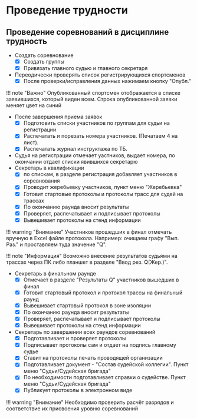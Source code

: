 # Проведение трудности

## Проведение соревнований в дисциплине трудность

* Создать соревнование
    * [x] Создать группы
    * [x] Привязать главного судью и главного секретаря
* Переодически проверять список регистрирующихся спортсменов
    * [x] После проверки/исправления данных нажимаем кнопку "Опубл."

!!! note "Важно"
    Опубликованный спортсмен отображается в списке заявившихся, который виден всем.
    Строка опубликованной заявки меняет цвет на синий

* После завершения приема заявок
    * [x] Подготовить списки участников по группам для судьи на регистрации
    * [x] Распечатать и порезать номера участников. (Печатаем 4 на лист).
    * [x] Распечатать журнал инструктажа по ТБ.

* Судья на регистрации отмечает уастников, выдает номера, по окончании
отдает списки явившихся секретарю
* Секретарь в квалификации
    * [x] по спискам, в разделе регистрация добавляет участников в соревнования
    * [x] Проводит жеребьевку участников, пункт меню "Жеребьевка"
    * [x] Готовит стартовые протоколы и протоколы трасс для судей на трассах
    * [x] По окончанию раунда вносит результаты
    * [x] Проверяет, распечатывает и подписывает протоколы
    * [x] Вывешивает протоколы на стенд информации

!!! warning "Внимание"
    Участников прошедших в финал отмечать вручную в Excel файле протокола. Например:
    очищаем графу "Вып. Раз." и проставляем туда значение "Q".

!!! note "Информация"
    Возможно внесение результатов судьями на трассах через ПК либо планшет в разделе
    "Ввод рез. Q(Жер.)".

* Секретарь в финальном раунде
    * [x] Отмечает в разделе "Результаты Q" участников вышедших в финал
    * [x] Готовит стартовый протокол и протокол трассы на финальный раунд
    * [x] Вывешивает стартовый протокол в зоне изоляции
    * [x] По окончанию раунда вносит результаты
    * [x] Проверяет, распечатывает и подписывает протоколы
    * [x] Вывешивает протоколы на стенд информации

* Секретарь по завершении всех раундов соревнований
    * [x] Подготавливает и проверяет протоколы
    * [x] Подписывает протоколы сам и отдает на подпись главному судье
    * [x] Ставит на протоколы печать проводящей организации
    * [x] Подготавливает документ - "Состав судейской коллегии". Пункт меню "Судьи/Судейская бригада"
    * [x] По необходимости подготавливает справки о судействе. Пункт меню "Судьи/Судейская бригада"
    * [x] Публикует протоколы в электронном виде

!!! warning "Внимание"
Необходимо проверить расчёт разрядов и соответствие их присвоения
уровню соревнований